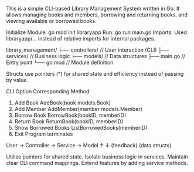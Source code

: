 <!-- Library Management System — Documentation -->

This is a simple CLI-based Library Management System written in Go. It allows managing books and members, borrowing and returning books, and viewing available or borrowed books.

<!-- Setup -->
Initialize Module: go mod init libraryapp
Run: go run main.go
Imports: Used libraryapp/... instead of relative imports for internal packages.

<!-- Structure -->
library_management/
├── controllers/    // User interaction (CLI)
├── services/       // Business logic
├── models/         // Data structures
├── main.go         // Entry point
└── go.mod          // Module definition


<!-- Use of Pointers -->
Structs use pointers (*) for shared state and efficiency instead of passing by value.


<!--Implemented Features -->

CLI Option                   Corresponding Method
1. Add Book             AddBook(book models.Book)
2. Add Member           AddMember(member models.Member)
3. Borrow Book          BorrowBook(bookID, memberID)
4. Return Book          ReturnBook(bookID, memberID)
5. Show Borrowed Books  ListBorrowedBooks(memberID)
6. Exit                 Program terminates

<!-- Flow of execution -->
User → Controller → Service → Model
               ↑          ↓
        (feedback)   (data structs)


<!-- Maintenance -->
Utilize pointers for shared state.
Isolate business logic in services.
Maintain clear CLI command mappings.
Extend features by adding service methods.